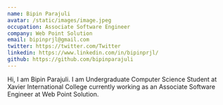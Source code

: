 ```yaml
---
name: Bipin Parajuli
avatar: /static/images/image.jpeg
occupation: Associate Software Engineer
company: Web Point Solution
email: bipinprjl@gmail.com
twitter: https://twitter.com/Twitter
linkedin: https://www.linkedin.com/in/bipinprjl/
github: https://github.com/bipinparajuli
---
```


Hi, I am Bipin Parajuli. I am Undergraduate Computer Science Student at Xavier International College currently working as an Associate Software Engineer at Web Point Solution.
